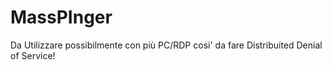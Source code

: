 # MassPInger
Da Utilizzare possibilmente con più PC/RDP cosi' da fare Distribuited Denial of Service!
